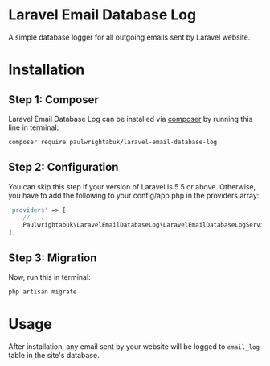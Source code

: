 # Laravel Email Database Log

A simple database logger for all outgoing emails sent by Laravel website.

# Installation

## Step 1: Composer

Laravel Email Database Log can be installed via [composer](http://getcomposer.org) by running this line in terminal:

```bash
composer require paulwrightabuk/laravel-email-database-log
```

## Step 2: Configuration

You can skip this step if your version of Laravel is 5.5 or above. Otherwise, you have to add the following to your config/app.php in the providers array:

```php
'providers' => [
    // ...
    Paulwrightabuk\LaravelEmailDatabaseLog\LaravelEmailDatabaseLogServiceProvider::class,
],
```

## Step 3: Migration

Now, run this in terminal:

```bash
php artisan migrate
```

# Usage

After installation, any email sent by your website will be logged to `email_log` table in the site's database.
